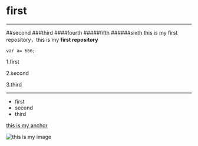 # first

---
##second
###third
####fourth
#####fifth
######sixth
this is my first repository，this is my <strong> first repository</strong>

```
var a= 666;
```
1.first

2.second

3.third

---
- first
- second
- third

[this is my anchor](https://www.baidu.com/)

![this is my image](https://www.baidu.com/img/2016_10_09logo_61d59f1e74db0be41ffe1d31fb8edef3.png)
